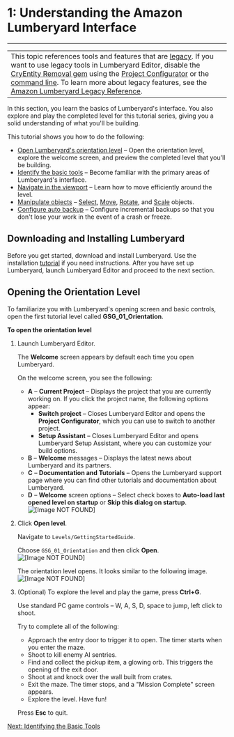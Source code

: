 # 1: Understanding the Amazon Lumberyard Interface<a name="understanding"></a>


****  

|  | 
| --- |
| This topic references tools and features that are [legacy](https://docs.aws.amazon.com/lumberyard/latest/userguide/ly-glos-chap.html#legacy)\. If you want to use legacy tools in Lumberyard Editor, disable the [CryEntity Removal gem](https://docs.aws.amazon.com/lumberyard/latest/userguide/gems-system-cryentity-removal-gem.html) using the [Project Configurator](https://docs.aws.amazon.com/lumberyard/latest/userguide/configurator-intro.html) or the [command line](https://docs.aws.amazon.com/lumberyard/latest/userguide/lmbr-exe.html)\. To learn more about legacy features, see the [Amazon Lumberyard Legacy Reference](https://docs.aws.amazon.com/lumberyard/latest/legacyreference/)\. | 

In this section, you learn the basics of Lumberyard's interface\. You also explore and play the completed level for this tutorial series, giving you a solid understanding of what you'll be building\.

This tutorial shows you how to do the following:
+ [Open Lumberyard's orientation level](#understanding-opening) – Open the orientation level, explore the welcome screen, and preview the completed level that you'll be building\.
+ [Identify the basic tools](understanding-identifying.md) – Become familiar with the primary areas of Lumberyard's interface\.
+ [Navigate in the viewport](understanding-navigating.md) – Learn how to move efficiently around the level\.
+ [Manipulate objects](understanding-manipulating.md) – [Select](understanding-manipulating-select.md), [Move](understanding-manipulating-moving.md), [Rotate](understanding-manipulating-rotating.md), and [Scale](understanding-manipulating-scaling.md) objects\.
+ [Configure auto backup](understanding-auto-backup.md) – Configure incremental backups so that you don't lose your work in the event of a crash or freeze\.

## Downloading and Installing Lumberyard<a name="understanding-prerequisites"></a>

Before you get started, download and install Lumberyard\. Use the installation [tutorial](https://s3.amazonaws.com/gamedev-tutorials/Tutorials/Getting_Started_01_Download-Install-Express_1.10.pdf) if you need instructions\. After you have set up Lumberyard, launch Lumberyard Editor and proceed to the next section\.

## Opening the Orientation Level<a name="understanding-opening"></a>

To familiarize you with Lumberyard's opening screen and basic controls, open the first tutorial level called **GSG\_01\_Orientation**\.

**To open the orientation level**

1. Launch Lumberyard Editor\.

   The **Welcome** screen appears by default each time you open Lumberyard\.

   On the welcome screen, you see the following:
   + **A** – **Current Project** – Displays the project that you are currently working on\. If you click the project name, the following options appear:
     + **Switch project** – Closes Lumberyard Editor and opens the **Project Configurator**, which you can use to switch to another project\.
     + **Setup Assistant** – Closes Lumberyard Editor and opens Lumberyard Setup Assistant, where you can customize your build options\.
   + **B** – **Welcome** messages – Displays the latest news about Lumberyard and its partners\.
   + **C** – **Documentation and Tutorials** – Opens the Lumberyard support page where you can find other tutorials and documentation about Lumberyard\.
   + **D** – **Welcome** screen options – Select check boxes to **Auto\-load last opened level on startup** or **Skip this dialog on startup**\.  
![\[Image NOT FOUND\]](http://docs.aws.amazon.com/lumberyard/latest/gettingstartedguide/images/understanding-welcome.png)

1. Click **Open level**\.

   Navigate to `Levels/GettingStartedGuide`\. 

   Choose `GSG_01_Orientation` and then click **Open**\.  
![\[Image NOT FOUND\]](http://docs.aws.amazon.com/lumberyard/latest/gettingstartedguide/images/understanding-open.png)

   The orientation level opens\. It looks similar to the following image\.  
![\[Image NOT FOUND\]](http://docs.aws.amazon.com/lumberyard/latest/gettingstartedguide/images/understanding-orientation.png)

1. \(Optional\) To explore the level and play the game, press **Ctrl\+G**\.

   Use standard PC game controls – W, A, S, D, space to jump, left click to shoot\.

   Try to complete all of the following:
   + Approach the entry door to trigger it to open\. The timer starts when you enter the maze\.
   + Shoot to kill enemy AI sentries\.
   + Find and collect the pickup item, a glowing orb\. This triggers the opening of the exit door\.
   + Shoot at and knock over the wall built from crates\.
   + Exit the maze\. The timer stops, and a "Mission Complete" screen appears\.
   + Explore the level\. Have fun\!

   Press **Esc** to quit\.

[Next: Identifying the Basic Tools](understanding-identifying.md)

